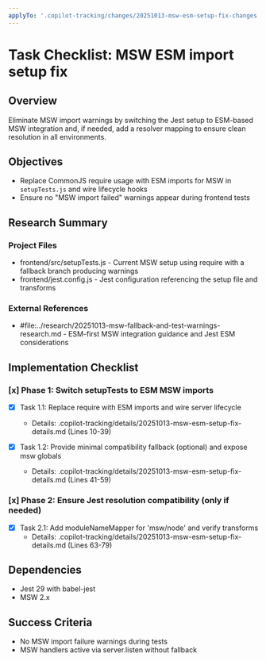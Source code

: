 ```yaml
---
applyTo: '.copilot-tracking/changes/20251013-msw-esm-setup-fix-changes.md'
---
```

<!-- markdownlint-disable-file -->
# Task Checklist: MSW ESM import setup fix

## Overview

Eliminate MSW import warnings by switching the Jest setup to ESM-based MSW integration and, if needed, add a resolver mapping to ensure clean resolution in all environments.

## Objectives

- Replace CommonJS require usage with ESM imports for MSW in `setupTests.js` and wire lifecycle hooks
- Ensure no "MSW import failed" warnings appear during frontend tests

## Research Summary

### Project Files
- frontend/src/setupTests.js - Current MSW setup using require with a fallback branch producing warnings
- frontend/jest.config.js - Jest configuration referencing the setup file and transforms

### External References
- #file:../research/20251013-msw-fallback-and-test-warnings-research.md - ESM-first MSW integration guidance and Jest ESM considerations


## Implementation Checklist

### [x] Phase 1: Switch setupTests to ESM MSW imports

- [x] Task 1.1: Replace require with ESM imports and wire server lifecycle
  - Details: .copilot-tracking/details/20251013-msw-esm-setup-fix-details.md (Lines 10-39)

- [x] Task 1.2: Provide minimal compatibility fallback (optional) and expose msw globals
  - Details: .copilot-tracking/details/20251013-msw-esm-setup-fix-details.md (Lines 41-59)

### [x] Phase 2: Ensure Jest resolution compatibility (only if needed)

- [x] Task 2.1: Add moduleNameMapper for 'msw/node' and verify transforms
  - Details: .copilot-tracking/details/20251013-msw-esm-setup-fix-details.md (Lines 63-79)

## Dependencies

- Jest 29 with babel-jest
- MSW 2.x

## Success Criteria

- No MSW import failure warnings during tests
- MSW handlers active via server.listen without fallback
